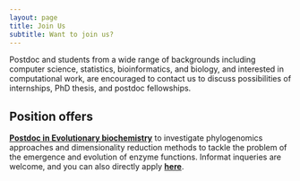 ```yaml
---
layout: page
title: Join Us
subtitle: Want to join us?
---
```


Postdoc and students from a wide range of backgrounds including computer
science, statistics, bioinformatics, and biology, and interested in
computational work, are encouraged to contact us to discuss possibilities of
internships, PhD thesis, and postdoc fellowships.

## Position offers

**[Postdoc in Evolutionary
  biochemistry](../files/postdoc_evolutionary_biochemistry.pdf)** to
investigate phylogenomics  approaches  and dimensionality  reduction methods
to  tackle  the  problem  of  the  emergence  and  evolution  of enzyme
functions. 
Informat inqueries are welcome, and you can also directly apply **[here](https://bit.ly/3AKOKi8)**. 
